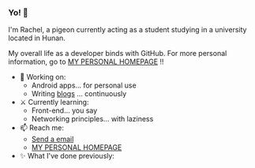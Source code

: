 ### Yo! 🤗

I'm Rachel, a pigeon currently acting as a student studying in a university located in Hunan.

My overall life as a developer binds with GitHub. For more personal information, go to [MY PERSONAL HOMEPAGE](https://rachelt.one) !!

- 🔨 Working on:
  - Android apps… for personal use
  - Writing [blogs](https://blog.rachelt.one) … continuously
- ⚔ Currently learning:
  - Front-end… you say
  - Networking principles… with laziness
- 📫 Reach me: 
  - [Send a email](mailto:291054446@qq.com)
  - [MY PERSONAL HOMEPAGE](https://rachelt.one)
- ✨ What I've done previously:
